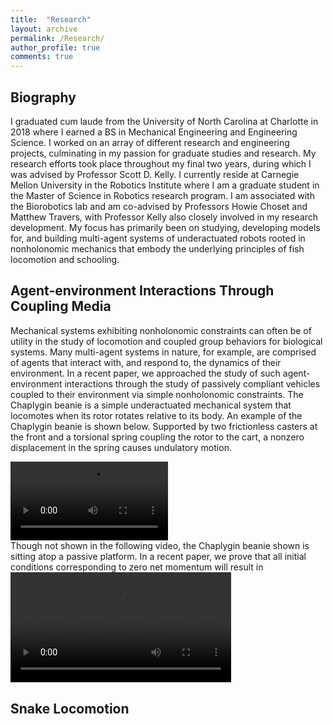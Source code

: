 ```yaml
---
title:  "Research"
layout: archive
permalink: /Research/
author_profile: true
comments: true
---
```


## Biography

I graduated cum laude from the University of North Carolina at Charlotte in 2018 where I earned a BS in Mechanical Engineering and Engineering Science. I worked on an array of different research and engineering projects, culminating in my passion for graduate studies and research. My research efforts took place throughout my final two years, during which I was advised by Professor Scott D. Kelly. I currently reside at Carnegie Mellon University in the Robotics Institute where I am a graduate student in the Master of Science in Robotics research program. I am associated with the Biorobotics lab and am co-advised by Professors Howie Choset and Matthew Travers, with Professor Kelly also closely involved in my research development. My focus has primarily been on studying, developing models for, and building multi-agent systems of underactuated robots rooted in nonholonomic mechanics that embody the underlying principles of fish locomotion and schooling.

## Agent-environment Interactions Through Coupling Media
Mechanical systems exhibiting nonholonomic constraints can often be of utility in the study of locomotion and coupled group behaviors for biological systems. Many multi-agent systems in nature, for example, are comprised of agents that interact with, and respond to, the dynamics of their environment. In a recent paper, we approached the study of such agent-environment interactions through the study of passively compliant vehicles coupled to their environment via simple nonholonomic constraints. The Chaplygin beanie is a simple underactuated mechanical system that locomotes when its rotor rotates relative to its body. An example of the Chaplygin beanie is shown below. Supported by two frictionless casters at the front and a torsional spring coupling the rotor to the cart, a nonzero displacement in the spring causes undulatory motion.
<div class="myvideo">
   <video  style="display:block; width:50%; height:auto;" controls>
      <source src="{{ site.baseurl }}/viewable/beanieplatform2.mp4" type="video/mp4" />
      <source src="/viewable/platform2.ogv" type="video/ogg" />
      <source src="/viewable/platform2.webm"  type="video/webm"  />
   </video>
</div>
Though not shown in the following video, the Chaplygin beanie shown is sitting atop a passive platform. In a recent paper, we prove that all initial conditions corresponding to zero net momentum will result in 
<div class="myvideo">
   <video  style="display:block; width:70%; height:auto;" controls>
      <source src="{{ site.baseurl }}/viewable/beaniemovie.mp4" type="video/mp4" />
      <source src="/viewable/output.ogv" type="video/ogg" />
      <source src="/viewable/output.webm"  type="video/webm"  />
   </video>
</div>

## Snake Locomotion

